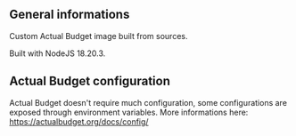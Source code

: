 ## General informations

Custom Actual Budget image built from sources.

Built with NodeJS 18.20.3.

## Actual Budget configuration

Actual Budget doesn't require much configuration, some configurations are exposed through environment variables. More informations here: https://actualbudget.org/docs/config/